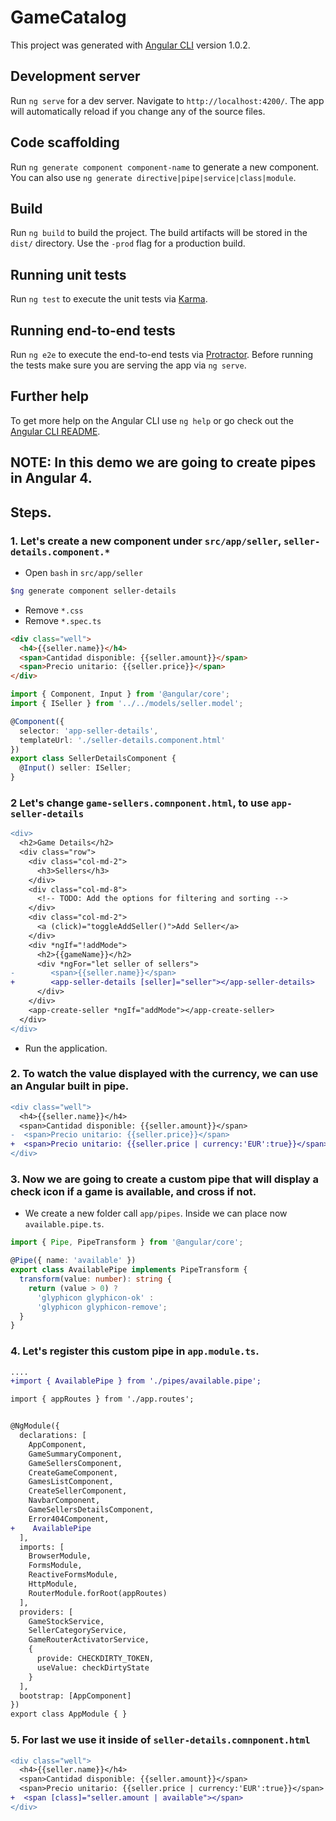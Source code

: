 # GameCatalog

This project was generated with [Angular CLI](https://github.com/angular/angular-cli) version 1.0.2.

## Development server

Run `ng serve` for a dev server. Navigate to `http://localhost:4200/`. The app will automatically reload if you change any of the source files.

## Code scaffolding

Run `ng generate component component-name` to generate a new component. You can also use `ng generate directive|pipe|service|class|module`.

## Build

Run `ng build` to build the project. The build artifacts will be stored in the `dist/` directory. Use the `-prod` flag for a production build.

## Running unit tests

Run `ng test` to execute the unit tests via [Karma](https://karma-runner.github.io).

## Running end-to-end tests

Run `ng e2e` to execute the end-to-end tests via [Protractor](http://www.protractortest.org/).
Before running the tests make sure you are serving the app via `ng serve`.

## Further help

To get more help on the Angular CLI use `ng help` or go check out the [Angular CLI README](https://github.com/angular/angular-cli/blob/master/README.md).

## NOTE: In this demo we are going to create pipes in Angular 4.
## Steps.

### 1. Let's create a new component under `src/app/seller`, `seller-details.component.*`

* Open `bash` in `src/app/seller`

```bash
$ng generate component seller-details
```
* Remove `*.css`
* Remove `*.spec.ts`

```html
<div class="well">
  <h4>{{seller.name}}</h4>
  <span>Cantidad disponible: {{seller.amount}}</span>
  <span>Precio unitario: {{seller.price}}</span>
</div>
```

```typescript
import { Component, Input } from '@angular/core';
import { ISeller } from '../../models/seller.model';

@Component({
  selector: 'app-seller-details',
  templateUrl: './seller-details.component.html'
})
export class SellerDetailsComponent {
  @Input() seller: ISeller;
}
```

### 2 Let's change `game-sellers.comnponent.html`, to use `app-seller-details`

```diff
<div>
  <h2>Game Details</h2>
  <div class="row">
    <div class="col-md-2">
      <h3>Sellers</h3>
    </div>
    <div class="col-md-8">
      <!-- TODO: Add the options for filtering and sorting -->
    </div>
    <div class="col-md-2">
      <a (click)="toggleAddSeller()">Add Seller</a>
    </div>
    <div *ngIf="!addMode">
      <h2>{{gameName}}</h2>
      <div *ngFor="let seller of sellers">
-        <span>{{seller.name}}</span>
+        <app-seller-details [seller]="seller"></app-seller-details>
      </div>
    </div>
    <app-create-seller *ngIf="addMode"></app-create-seller>
  </div>
</div>

```

* Run the application.

### 2. To watch the value displayed with the currency, we can use an Angular built in pipe.

```diff
<div class="well">
  <h4>{{seller.name}}</h4>
  <span>Cantidad disponible: {{seller.amount}}</span>
-  <span>Precio unitario: {{seller.price}}</span>
+  <span>Precio unitario: {{seller.price | currency:'EUR':true}}</span>
</div>
```

### 3. Now we are going to create a custom pipe that will display a check icon if a game is available, and cross if not.

* We create a new folder call `app/pipes`. Inside we can place now `available.pipe.ts`.

```typescript
import { Pipe, PipeTransform } from '@angular/core';

@Pipe({ name: 'available' })
export class AvailablePipe implements PipeTransform {
  transform(value: number): string {
    return (value > 0) ?
      'glyphicon glyphicon-ok' :
      'glyphicon glyphicon-remove';
  }
}

```
### 4. Let's register this custom pipe in `app.module.ts`.

```diff
....
+import { AvailablePipe } from './pipes/available.pipe';

import { appRoutes } from './app.routes';


@NgModule({
  declarations: [
    AppComponent,
    GameSummaryComponent,
    GameSellersComponent,
    CreateGameComponent,
    GamesListComponent,
    CreateSellerComponent,
    NavbarComponent,
    GameSellersDetailsComponent,
    Error404Component,
+    AvailablePipe
  ],
  imports: [
    BrowserModule,
    FormsModule,
    ReactiveFormsModule,
    HttpModule,
    RouterModule.forRoot(appRoutes)
  ],
  providers: [
    GameStockService,
    SellerCategoryService,
    GameRouterActivatorService,
    {
      provide: CHECKDIRTY_TOKEN,
      useValue: checkDirtyState
    }
  ],
  bootstrap: [AppComponent]
})
export class AppModule { }

```
### 5. For last we use it inside of `seller-details.comnponent.html`

```diff
<div class="well">
  <h4>{{seller.name}}</h4>
  <span>Cantidad disponible: {{seller.amount}}</span>
  <span>Precio unitario: {{seller.price | currency:'EUR':true}}</span>
+  <span [class]="seller.amount | available"></span>
</div>

```
